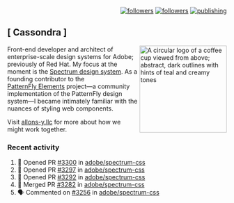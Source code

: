 <p align="right"><a rel="me" href="https://front-end.social/@castastrophe">
    <img alt="followers" title="Follow me on Mastodon" src="https://img.shields.io/mastodon/follow/109297102751309835?domain=https%3A%2F%2Ffront-end.social&label=Follow&logo=mastodon&logoColor=white&style=for-the-badge&labelColor=008080&color=006969"/></a>
  <a href="https://codepen.io/castastrophe/">
    <img alt="followers" title="Follow me on CodePen" src="https://img.shields.io/badge/23-1?color=640464&labelColor=7c007c&style=for-the-badge&logo=codepen&label=Follow"/></a>
<a href="https://castastrophe.medium.com/">
    <img alt="publishing" title="View articles on Medium" src="https://img.shields.io/badge/107-1?color=666&labelColor=444&label=subscribe&logo=medium&logoColor=white&style=for-the-badge"/></a>
</p>

## [&nbsp;Cassondra&nbsp;]

<img align="right" src="https://github-production-user-asset-6210df.s3.amazonaws.com/1840295/253016758-ba468774-1cd3-42c2-8f43-947b5eeb5edf.png" height="200" alt="A circular logo of a coffee cup viewed from above; abstract, dark outlines with hints of teal and creamy tones">

Front-end developer and architect of enterprise-scale design systems for Adobe; previously of Red Hat. My focus at the moment is the [Spectrum design system](https://github.com/adobe/spectrum-css). As a founding contributor to the [PatternFly&nbsp;Elements](https://github.com/patternfly/patternfly-elements) project&mdash;a community implementation of the PatternFly design system&mdash;I became intimately familiar with the nuances of styling web components.

Visit [allons-y.llc](http://allons-y.llc/) for more about how we might work together.

### Recent activity

<!--START_SECTION:activity-->
1. 💪 Opened PR [#3300](https://github.com/adobe/spectrum-css/pull/3300) in [adobe/spectrum-css](https://github.com/adobe/spectrum-css)
2. 💪 Opened PR [#3297](https://github.com/adobe/spectrum-css/pull/3297) in [adobe/spectrum-css](https://github.com/adobe/spectrum-css)
3. 💪 Opened PR [#3292](https://github.com/adobe/spectrum-css/pull/3292) in [adobe/spectrum-css](https://github.com/adobe/spectrum-css)
4. 🎉 Merged PR [#3282](https://github.com/adobe/spectrum-css/pull/3282) in [adobe/spectrum-css](https://github.com/adobe/spectrum-css)
5. 🗣 Commented on [#3256](https://github.com/adobe/spectrum-css/pull/3256#issuecomment-2427588072) in [adobe/spectrum-css](https://github.com/adobe/spectrum-css)
<!--END_SECTION:activity-->
